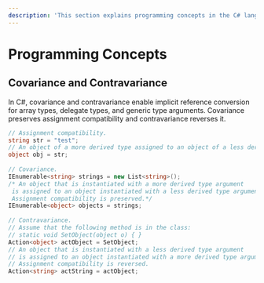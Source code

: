 ```yaml
---
description: 'This section explains programming concepts in the C# language.'
---
```


# Programming Concepts

## Covariance and Contravariance <a id="covariance-and-contravariance-c"></a>

In C\#, covariance and contravariance enable implicit reference conversion for array types, delegate types, and generic type arguments. Covariance preserves assignment compatibility and contravariance reverses it.

```csharp
// Assignment compatibility.
string str = "test";  
// An object of a more derived type assigned to an object of a less derived type.
object obj = str;  
  
// Covariance.
IEnumerable<string> strings = new List<string>();  
/* An object that is instantiated with a more derived type argument
 is assigned to an object instantiated with a less derived type argument.
 Assignment compatibility is preserved.*/
IEnumerable<object> objects = strings;  
  
// Contravariance.
// Assume that the following method is in the class:
// static void SetObject(object o) { }
Action<object> actObject = SetObject;  
// An object that is instantiated with a less derived type argument
// is assigned to an object instantiated with a more derived type argument.
// Assignment compatibility is reversed.
Action<string> actString = actObject;
```



